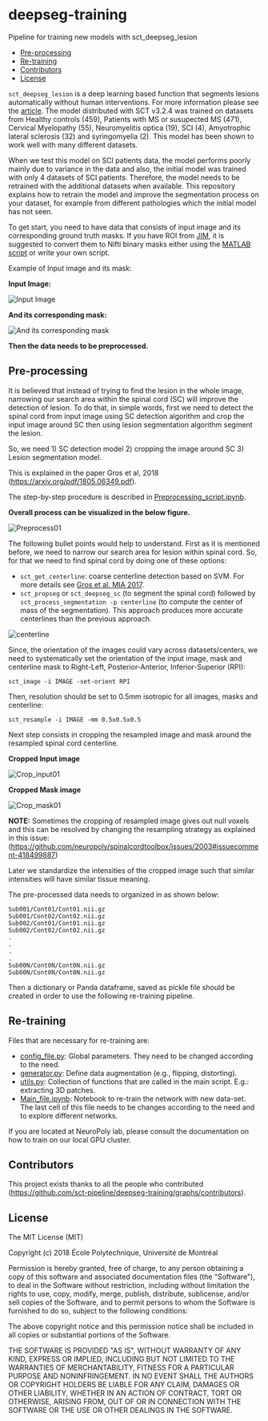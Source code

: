 # deepseg-training
Pipeline for training new models with sct_deepseg_lesion

- [Pre-processing](#pre-processing)
- [Re-training](#re-training)
- [Contributors](#contributors)
- [License](#license)

`sct_deepseg_lesion` is a deep learning based function that segments lesions automatically without human interventions. For more information please see the [article](https://arxiv.org/pdf/1805.06349.pdf). The model distributed with SCT v3.2.4 was trained on datasets from Healthy controls (459), Patients with MS or susupected MS (471), Cervical Myelopathy (55), Neuromyelitis optica (19), SCI (4), Amyotrophic lateral sclerosis (32) and syringomyelia (2). This model has been shown to work well with many different datasets.

When we test this model on SCI patients data, the model performs poorly mainly due to variance in the data and also, the initial model was trained with only 4 datasets of SCI patients. Therefore, the model needs to be retrained with the additional datasets when available. This repository explains how to retrain the model and improve the segmentation process on your dataset, for example from different pathologies which the initial model has not seen.

To get start, you need to have data that consists of input image and its corresponding ground truth masks. If you have ROI from [JIM](http://www.xinapse.com/j-im-7-software/), it is suggested to convert them to Nifti binary masks either using the [MATLAB script](https://github.com/sct-pipeline/deepseg-training/blob/master/Scripts/Creating_MASKS_from_ROI_JIM.m) or write your own script.

Example of Input image and its mask:

**Input Image:**

![Input Image](https://github.com/sct-pipeline/deepseg-training/blob/master/Figures/Input01.png)

**And its corresponding mask:**

![And its corresponding mask](https://github.com/sct-pipeline/deepseg-training/blob/master/Figures/Mask01.png)

**Then the data needs to be preprocessed.**

## Pre-processing

It is believed that instead of trying to find the lesion in the whole image, narrowing our search area within the spinal cord (SC) will improve the detection of lesion. To do that, in simple words, first we need to detect the spinal cord from input image using SC detection algorithm and crop the input image around SC then using lesion segmentation algorithm segment the lesion.

So, we need 1) SC detection model 2) cropping the image around SC 3) Lesion segmentation model.

This is explained in the paper Gros et al, 2018 (https://arxiv.org/pdf/1805.06349.pdf).

The step-by-step procedure is described in [Preprocessing_script.ipynb](https://github.com/sct-pipeline/deepseg-training/blob/master/Scripts/Preprocessing_script.ipynb).

**Overall process can be visualized in the below figure.**

![Preprocess01](https://github.com/sct-pipeline/deepseg-training/blob/master/Figures/Preprocess01.png)

The following bullet points would help to understand. First as it is mentioned before, we need to narrow our search area for lesion within spinal cord. So, for that we need to find spinal cord by doing one of these options:
- `sct_get_centerline`: coarse centerline detection based on SVM. For more details see [Gros et al. MIA 2017](https://www.sciencedirect.com/science/article/pii/S136184151730186X).
- `sct_propseg` or `sct_deepseg_sc` (to segment the spinal cord) followed by `sct_process_segmentation -p centerline` (to compute the center of mass of the segmentation). This approach produces more accurate centerlines than the previous approach.

![centerline](https://github.com/sct-pipeline/deepseg-training/blob/master/Figures/Centerline001.png)

Since, the orientation of the images could vary across datasets/centers, we need to systematically set the orientation of the input image, mask and centerline mask to Right-Left, Posterior-Anterior, Inferior-Superior (RPI):

~~~
sct_image -i IMAGE -set-orient RPI
~~~

Then, resolution should be set to 0.5mm isotropic for all images, masks and centerline:
~~~
sct_resample -i IMAGE -mm 0.5x0.5x0.5
~~~

Next step consists in cropping the resampled image and mask around the resampled spinal cord centerline.

**Cropped Input image**

![Crop_input01](https://github.com/sct-pipeline/deepseg-training/blob/master/Figures/Cropped_NII01.png)

**Cropped Mask image**

![Crop_mask01](https://github.com/sct-pipeline/deepseg-training/blob/master/Figures/Cropped_Mask01.png)

**NOTE:** Sometimes the cropping of resampled image gives out null voxels and this can be resolved by changing the resampling strategy as explained in this issue: (https://github.com/neuropoly/spinalcordtoolbox/issues/2003#issuecomment-418499887)

Later we standardize the intensities of the cropped image such that similar intensities will have similar tissue meaning.

The pre-processed data needs to organized in as shown below:

~~~
Sub001/Cont01/Cont01.nii.gz
Sub001/Cont02/Cont02.nii.gz
Sub002/Cont01/Cont01.nii.gz
Sub002/Cont02/Cont02.nii.gz
.
.
.
.
Sub00N/Cont0N/Cont0N.nii.gz
Sub00N/Cont0N/Cont0N.nii.gz
~~~

Then a dictionary or Panda dataframe, saved as pickle file should be created in order to use the following re-training pipeline.

## Re-training
Files that are necessary for re-training are:
- [config_file.py](https://github.com/sct-pipeline/deepseg-training/blob/master/Scripts/config_file.py): Global parameters. They need to be changed according to the need.
- [generator.py](https://github.com/sct-pipeline/deepseg-training/blob/master/Scripts/generator.py): Define data augmentation (e.g., flipping, distorting).
- [utils.py](https://github.com/sct-pipeline/deepseg-training/blob/master/Scripts/utils.py): Collection of functions that are called in the main script. E.g.: extracting 3D patches.
- [Main_file.ipynb](https://github.com/sct-pipeline/deepseg-training/blob/master/Scripts/Main_file.ipynb): Notebook to re-train the network with new data-set. The last cell of this file needs to be changes according to the need and to explore different networks.

If you are located at NeuroPoly lab, please consult the documentation on how to train on our local GPU cluster.


## Contributors
This project exists thanks to all the people who contributed (https://github.com/sct-pipeline/deepseg-training/graphs/contributors).


## License

The MIT License (MIT)

Copyright (c) 2018 École Polytechnique, Université de Montréal

Permission is hereby granted, free of charge, to any person obtaining a copy
of this software and associated documentation files (the "Software"), to deal
in the Software without restriction, including without limitation the rights
to use, copy, modify, merge, publish, distribute, sublicense, and/or sell
copies of the Software, and to permit persons to whom the Software is
furnished to do so, subject to the following conditions:

The above copyright notice and this permission notice shall be included in all
copies or substantial portions of the Software.

THE SOFTWARE IS PROVIDED "AS IS", WITHOUT WARRANTY OF ANY KIND, EXPRESS OR
IMPLIED, INCLUDING BUT NOT LIMITED TO THE WARRANTIES OF MERCHANTABILITY,
FITNESS FOR A PARTICULAR PURPOSE AND NONINFRINGEMENT. IN NO EVENT SHALL THE
AUTHORS OR COPYRIGHT HOLDERS BE LIABLE FOR ANY CLAIM, DAMAGES OR OTHER
LIABILITY, WHETHER IN AN ACTION OF CONTRACT, TORT OR OTHERWISE, ARISING FROM,
OUT OF OR IN CONNECTION WITH THE SOFTWARE OR THE USE OR OTHER DEALINGS IN THE
SOFTWARE.

